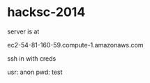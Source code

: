 hacksc-2014
===========

server is at

ec2-54-81-160-59.compute-1.amazonaws.com

ssh in with creds

  usr: anon
  pwd: test
